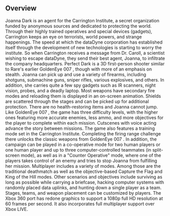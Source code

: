 ## Overview

Joanna Dark is an agent for the Carrington Institute, a secret organization funded by anonymous sources and dedicated to protecting the world. Through their highly trained operatives and special devices (gadgets), Carrington keeps an eye on terrorists, world powers, and strange happenings. The speed at which the dataDyne corporation has established itself through the development of new technologies is starting to worry the institute. So when Carrington receives a message from Dr. Caroll, a scientist wishing to escape dataDyne, they send their best agent, Joanna, to infiltrate the company headquarters. Perfect Dark is a 3D first-person shooter similar to Rare's earlier GoldenEye 007 , though with more of an emphasis on stealth. Joanna can pick up and use a variety of firearms, including shotguns, submachine guns, sniper rifles, various explosives, and others. In addition, she carries quite a few spy gadgets such as IR scanners, night vision, probes, and a deadly laptop. Most weapons have secondary fire modes and reloading them is displayed in an on-screen animation. Shields are scattered through the stages and can be picked up for additional protection. There are no health-restoring items and Joanna cannot jump. Like GoldenEye 007 , the game has three difficulty levels, with the higher ones featuring more accurate enemies, less ammo, and more objectives for the player to complete within each mission. Cutscenes with voice acting advance the story between missions. The game also features a training mode set in the Carrington Institute. Completing the firing range challenge there unlocks the classic weapons from GoldenEye 007 . In addition, the campaign can be played in a co-operative mode for two human players or one human player and up to three computer-controlled teammates (in split-screen mode), as well as in a "Counter Operative" mode, where one of the players takes control of an enemy and tries to stop Joanna from fulfilling her mission. Multiplayer includes a variety of modes. Among those are the traditional deathmatch as well as the objective-based Capture the Flag and King of the Hill modes. Other scenarios and objectives include surviving as long as possible while carrying a briefcase, hacking computer systems with randomly placed data uplinks, and hunting down a single player as a team. Stages, teams, and weapon placement can be customized by players. The Xbox 360 port has redone graphics to support a 1080p full HD resolution at 60 frames per second. It also incorporates full multiplayer support over Xbox LIVE.